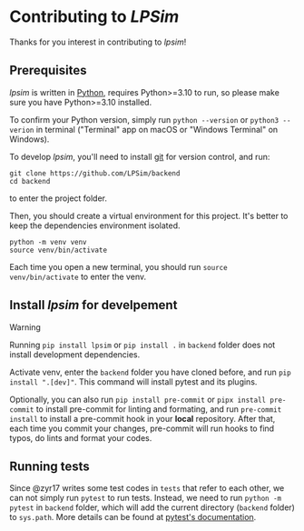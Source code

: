 # Contributing to _LPSim_

Thanks for you interest in contributing to _lpsim_!

## Prerequisites

_lpsim_ is written in [Python](https://www.python.org/), requires Python>=3.10 to run, so please make sure you have Python>=3.10 installed.

To confirm your Python version, simply run `python --version` or `python3 --verion` in terminal ("Terminal" app on macOS or "Windows Terminal" on Windows).

To develop _lpsim_, you'll need to install [git](https://git-scm.com/) for version control, and run:

```
git clone https://github.com/LPSim/backend
cd backend
```

to enter the project folder.

Then, you should create a virtual environment for this project. It's better to keep the dependencies environment isolated.

```
python -m venv venv
source venv/bin/activate
```

Each time you open a new terminal, you should run `source venv/bin/activate` to enter the venv.

## Install _lpsim_ for develpement

> [!WARNING]
> Running `pip install lpsim` or `pip install .` in `backend` folder does not install development dependencies.

Activate venv, enter the `backend` folder you have cloned before, and run `pip install ".[dev]"`. This command will install pytest and its plugins.

Optionally, you can also run `pip install pre-commit` or `pipx install pre-commit` to install pre-commit for linting and formating, and run `pre-commit install` to install a pre-commit hook in your **local** repository. After that, each time you commit your changes, pre-commit will run hooks to find typos, do lints and format your codes.

## Running tests

Since @zyr17 writes some test codes in `tests` that refer to each other, we can not simply run `pytest` to run tests. Instead, we need to run `python -m pytest` in `backend` folder, which will add the current directory (`backend` folder) to `sys.path`. More details can be found at [pytest's documentation](https://docs.pytest.org/en/7.2.x/how-to/usage.html#calling-pytest-through-python-m-pytest).
